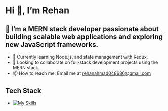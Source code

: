  # Hi 👋, I’m Rehan
## 👀 I’m a MERN stack developer passionate about building scalable web applications and exploring new JavaScript frameworks.
- 🌱 Currently learning Node.js, and state management with Redux.
- 💞️ Looking to collaborate on full-stack development projects using the MERN stack.
- 📫 How to reach me: Email me at rehanahmad048686@gmail.com
## Tech Stack
- [![My Skills](https://skillicons.dev/icons?i=js,react,nodejs,express,mongodb,mysql,redux,tailwind)](https://skillicons.dev)
